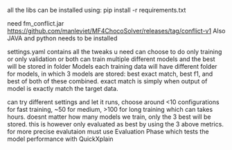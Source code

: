 all the libs can be installed using:
    pip install -r requirements.txt

need fm_conflict.jar
https://github.com/manleviet/MF4ChocoSolver/releases/tag/conflict-v1
Also JAVA and python needs to be installed

settings.yaml contains all the tweaks u need
can choose to do only training or only validation or both
can train multiple different models and the best will be stored in folder Models
each training data will have different folder for models, in which 3 models are stored: best exact match, best f1, and best of both of these combined. exact match is simply when output of model is exactly match the target data.

can try different settings and let it runs, choose around <10 configurations for fast training, ~50 for medium, >100 for long training which can takes hours. doesnt matter how many models we train, only the 3 best will be stored. this is however only evaluated as best by using the 3 above metrics. for more precise evalutaion must use Evaluation Phase which tests the model performance with QuickXplain